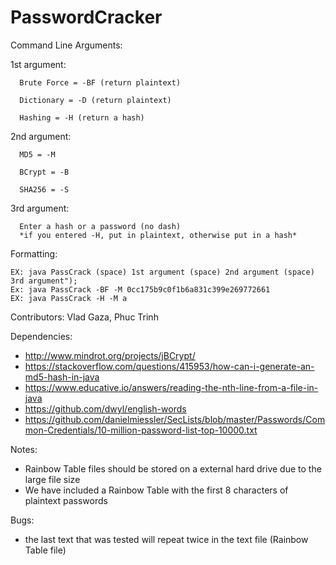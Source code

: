 # PasswordCracker

Command Line Arguments: 

  1st argument:
    
      Brute Force = -BF (return plaintext)
    
      Dictionary = -D (return plaintext)
    
      Hashing = -H (return a hash)
     
  2nd argument: 
     
      MD5 = -M
    
      BCrypt = -B
 
      SHA256 = -S
      
   3rd argument: 
      
      Enter a hash or a password (no dash)
      *if you entered -H, put in plaintext, otherwise put in a hash*
    
Formatting: 
 
    EX: java PassCrack (space) 1st argument (space) 2nd argument (space) 3rd argument");
    Ex: java PassCrack -BF -M 0cc175b9c0f1b6a831c399e269772661
    EX: java PassCrack -H -M a
    
    
 Contributors: Vlad Gaza, Phuc Trinh 
  
 Dependencies:
  - http://www.mindrot.org/projects/jBCrypt/
  - https://stackoverflow.com/questions/415953/how-can-i-generate-an-md5-hash-in-java
  - https://www.educative.io/answers/reading-the-nth-line-from-a-file-in-java
  - https://github.com/dwyl/english-words
  - https://github.com/danielmiessler/SecLists/blob/master/Passwords/Common-Credentials/10-million-password-list-top-10000.txt
  
 Notes: 
  - Rainbow Table files should be stored on a external hard drive due to the large file size 
  - We have included a Rainbow Table with the first 8 characters of plaintext passwords 

 Bugs:
  -  the last text that was tested will repeat twice in the text file (Rainbow Table file)
